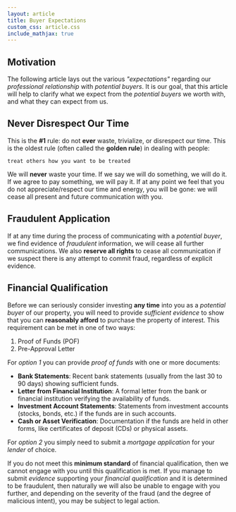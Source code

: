 ```yaml
---
layout: article
title: Buyer Expectations
custom_css: article.css
include_mathjax: true
---
```

## Motivation
The following article lays out the various *"expectations"* regarding our *professional relationship* with *potential buyers*. It is our goal, that this article will help to clarify what we expect from the *potential buyers* we worth with, and what they can expect from us.

## Never Disrespect Our Time
This is the **#1** rule: do not **ever** waste, trivialize, or disrespect our time. This is the oldest rule (often called the **golden rule**) in dealing with people:

    treat others how you want to be treated


We will **never** waste your time. If we say we will do something, we will do it. If we agree to pay something, we will pay it. If at any point we feel that you do not appreciate/respect our time and energy, you will be gone: we will cease all present and future communication with you.

## Fraudulent Application
If at any time during the process of communicating with a *potential buyer*, we find evidence of *fraudulent* information, we will cease all further communications. We also **reserve all rights** to cease all communication if we suspect there is any attempt to commit fraud, regardless of explicit evidence.

## Financial Qualification
Before we can seriously consider investing **any time** into you as a *potential buyer* of our property, you will need to provide *sufficient evidence* to show that you can **reasonably afford** to purchase the property of interest. This requirement can be met in one of two ways:

1. Proof of Funds (POF)
2. Pre-Approval Letter

For *option 1* you can provide *proof of funds* with one or more documents:

+ **Bank Statements**: Recent bank statements (usually from the last 30 to 90 days) showing sufficient funds.
+ **Letter from Financial Institution**: A formal letter from the bank or financial institution verifying the
  availability of funds.
+ **Investment Account Statements**: Statements from investment accounts (stocks, bonds, etc.) if the funds are in
  such accounts.
+ **Cash or Asset Verification**: Documentation if the funds are held in other forms, like certificates of deposit
  (CDs) or physical assets.

For *option 2* you simply need to submit a *mortgage application* for your *lender* of choice.

If you do not meet this **minimum standard** of financial qualification, then we cannot engage with you until this qualification is met. If you manage to submit *evidence* supporting your *financial qualification* and it is determined to be fraudulent, then naturally we will also be unable to engage with you further, and depending on the severity of the fraud (and the degree of malicious intent), you may be subject to legal action.
